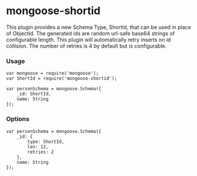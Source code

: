 mongoose-shortid
================

This plugin provides a new Schema Type, ShortId, that can be used in place of ObjectId. The generated ids are random url-safe base64 strings of configurable length. This plugin will automatically retry inserts on id collision. The number of retries is 4 by default but is configurable.

### Usage

    var mongoose = require('mongoose');
    var ShortId = require('mongoose-shortid');

    var personSchema = mongoose.Schema({
        _id: ShortId,
        name: String
    });

### Options

    var personSchema = mongoose.Schema({
        _id: {
            type: ShortId,
            len: 12,
            retries: 2
        },
        name: String
    });
